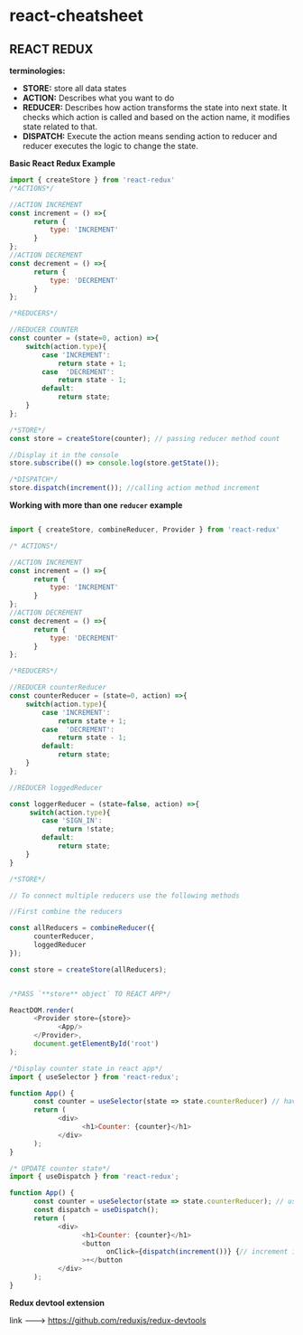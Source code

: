 # react-cheatsheet
## REACT REDUX

**terminologies:**
- **STORE:** store all data states
- **ACTION:** Describes what you want to do
- **REDUCER:** Describes how action transforms the state into next state. It checks which action is called and based on the action name, it modifies state related to that.
- **DISPATCH:** Execute the action means sending action to reducer and reducer executes the logic to change the state.

**Basic React Redux Example**
```js
import { createStore } from 'react-redux'
/*ACTIONS*/

//ACTION INCREMENT
const increment = () =>{ 
      return {
          type: 'INCREMENT'
      }
};
//ACTION DECREMENT
const decrement = () =>{ 
      return {
          type: 'DECREMENT'
      }
};

/*REDUCERS*/

//REDUCER COUNTER
const counter = (state=0, action) =>{
    switch(action.type){
        case 'INCREMENT':
            return state + 1;
        case  'DECREMENT':
            return state - 1;
        default:
            return state;
    }
};

/*STORE*/
const store = createStore(counter); // passing reducer method count

//Display it in the console
store.subscribe(() => console.log(store.getState());

/*DISPATCH*/
store.dispatch(increment()); //calling action method increment 
```

**Working with more than one `reducer` example**

```js

import { createStore, combineReducer, Provider } from 'react-redux'

/* ACTIONS*/

//ACTION INCREMENT
const increment = () =>{ 
      return {
          type: 'INCREMENT'
      }
};
//ACTION DECREMENT
const decrement = () =>{ 
      return {
          type: 'DECREMENT'
      }
};

/*REDUCERS*/

//REDUCER counterReducer
const counterReducer = (state=0, action) =>{
    switch(action.type){
        case 'INCREMENT':
            return state + 1;
        case  'DECREMENT':
            return state - 1;
        default:
            return state;
    }
};

//REDUCER loggedReducer

const loggerReducer = (state=false, action) =>{
     switch(action.type){
        case 'SIGN_IN':
            return !state;
        default:
            return state;
    }
}

/*STORE*/

// To connect multiple reducers use the following methods

//First combine the reducers

const allReducers = combineReducer({
      counterReducer,
      loggedReducer
});

const store = createStore(allReducers);


/*PASS `**store** object` TO REACT APP*/

ReactDOM.render(
      <Provider store={store}>
            <App/>
      </Provider>,
      document.getElementById('root')
);

/*Display counter state in react app*/
import { useSelector } from 'react-redux';

function App() {
      const counter = useSelector(state => state.counterReducer) // have access to all store reducers.
      return (
            <div>
                  <h1>Counter: {counter}</h1>
            </div>
      );
}

/* UPDATE counter state*/
import { useDispatch } from 'react-redux';

function App() {
      const counter = useSelector(state => state.counterReducer); // useSelector() has access to all store reducers.
      const dispatch = useDispatch();
      return (
            <div>
                  <h1>Counter: {counter}</h1>
                  <button 
                        onClick={dispatch(increment())} {// increment is action method}
                  >+</button
            </div>
      );
}
```

**Redux devtool extension**

link ---> https://github.com/reduxjs/redux-devtools 














